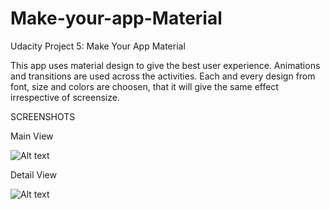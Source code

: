 # Make-your-app-Material
Udacity Project 5: Make Your App Material

This app uses material design to give the best user experience. Animations and transitions are used across the activities. Each and every design from font, size and colors are choosen, that it will give the same effect irrespective of screensize. 

SCREENSHOTS

Main View

![Alt text](https://github.com/abilaashsai/Make-your-app-Material/blob/master/MainActivity.png "Main UI")

Detail View

![Alt text](https://github.com/abilaashsai/Make-your-app-Material/blob/master/DetailActivity.png "Detail UI")




